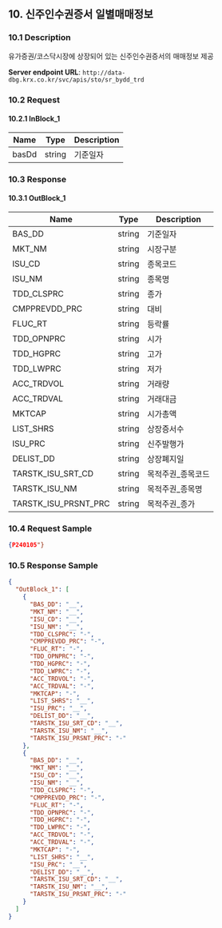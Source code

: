 ## 10. 신주인수권증서 일별매매정보

### 10.1 Description
유가증권/코스닥시장에 상장되어 있는 신주인수권증서의 매매정보 제공

**Server endpoint URL**: `http://data-dbg.krx.co.kr/svc/apis/sto/sr_bydd_trd`

### 10.2 Request

#### 10.2.1 InBlock_1
| Name   | Type   | Description |
|--------|--------|-------------|
| basDd  | string | 기준일자    |

### 10.3 Response

#### 10.3.1 OutBlock_1
| Name                  | Type   | Description            |
|-----------------------|--------|------------------------|
| BAS_DD                | string | 기준일자               |
| MKT_NM                | string | 시장구분               |
| ISU_CD                | string | 종목코드               |
| ISU_NM                | string | 종목명                 |
| TDD_CLSPRC            | string | 종가                   |
| CMPPREVDD_PRC         | string | 대비                   |
| FLUC_RT               | string | 등락률                 |
| TDD_OPNPRC            | string | 시가                   |
| TDD_HGPRC             | string | 고가                   |
| TDD_LWPRC             | string | 저가                   |
| ACC_TRDVOL            | string | 거래량                 |
| ACC_TRDVAL            | string | 거래대금               |
| MKTCAP                | string | 시가총액               |
| LIST_SHRS             | string | 상장증서수             |
| ISU_PRC               | string | 신주발행가             |
| DELIST_DD             | string | 상장폐지일             |
| TARSTK_ISU_SRT_CD     | string | 목적주권_종목코드      |
| TARSTK_ISU_NM         | string | 목적주권_종목명        |
| TARSTK_ISU_PRSNT_PRC  | string | 목적주권_종가          |

### 10.4 Request Sample
```json
{P240105"}
```

### 10.5 Response Sample
```json
{
  "OutBlock_1": [
    {
      "BAS_DD": "__",
      "MKT_NM": "__",
      "ISU_CD": "__",
      "ISU_NM": "__",
      "TDD_CLSPRC": "-",
      "CMPPREVDD_PRC": "-",
      "FLUC_RT": "-",
      "TDD_OPNPRC": "-",
      "TDD_HGPRC": "-",
      "TDD_LWPRC": "-",
      "ACC_TRDVOL": "-",
      "ACC_TRDVAL": "-",
      "MKTCAP": "-",
      "LIST_SHRS": "__",
      "ISU_PRC": "__",
      "DELIST_DD": "__",
      "TARSTK_ISU_SRT_CD": "__",
      "TARSTK_ISU_NM": "__",
      "TARSTK_ISU_PRSNT_PRC": "-"
    },
    {
      "BAS_DD": "__",
      "MKT_NM": "__",
      "ISU_CD": "__",
      "ISU_NM": "__",
      "TDD_CLSPRC": "-",
      "CMPPREVDD_PRC": "-",
      "FLUC_RT": "-",
      "TDD_OPNPRC": "-",
      "TDD_HGPRC": "-",
      "TDD_LWPRC": "-",
      "ACC_TRDVOL": "-",
      "ACC_TRDVAL": "-",
      "MKTCAP": "-",
      "LIST_SHRS": "__",
      "ISU_PRC": "__",
      "DELIST_DD": "__",
      "TARSTK_ISU_SRT_CD": "__",
      "TARSTK_ISU_NM": "__",
      "TARSTK_ISU_PRSNT_PRC": "-"
    }
  ]
}
```
